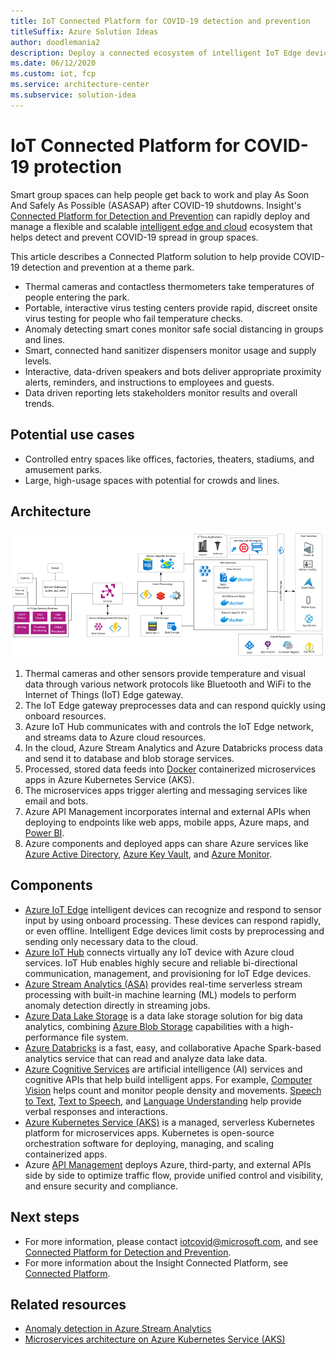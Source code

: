 ```yaml
---
title: IoT Connected Platform for COVID-19 detection and prevention
titleSuffix: Azure Solution Ideas
author: doodlemania2
description: Deploy a connected ecosystem of intelligent IoT Edge devices, Azure services, and cloud-powered apps to help detect and prevent COVID-19.
ms.date: 06/12/2020
ms.custom: iot, fcp
ms.service: architecture-center
ms.subservice: solution-idea
---
```


# IoT Connected Platform for COVID-19 protection

Smart group spaces can help people get back to work and play As Soon And Safely As Possible (ASASAP) after COVID-19 shutdowns. Insight's [Connected Platform for Detection and Prevention](https://www.insight.com/en_US/what-we-do/digital-innovation/solutions/connected-platform-for-detection-and-prevention.html) can rapidly deploy and manage a flexible and scalable [intelligent edge and cloud](https://azure.microsoft.com/overview/future-of-cloud/) ecosystem that helps detect and prevent COVID-19 spread in group spaces. 

This article describes a Connected Platform solution to help provide COVID-19 detection and prevention at a theme park.

- Thermal cameras and contactless thermometers take temperatures of people entering the park.
- Portable, interactive virus testing centers provide rapid, discreet onsite virus testing for people who fail temperature checks.
- Anomaly detecting smart cones monitor safe social distancing in groups and lines.
- Smart, connected hand sanitizer dispensers monitor usage and supply levels.
- Interactive, data-driven speakers and bots deliver appropriate proximity alerts, reminders, and instructions to employees and guests.
- Data driven reporting lets stakeholders monitor results and overall trends.

## Potential use cases

- Controlled entry spaces like offices, factories, theaters, stadiums, and amusement parks.
- Large, high-usage spaces with potential for crowds and lines.

## Architecture

![Insight Connected Platform architecture](../media/insight-connected-platform.png)

1. Thermal cameras and other sensors provide temperature and visual data through various network protocols like Bluetooth and WiFi to the Internet of Things (IoT) Edge gateway.
2. The IoT Edge gateway preprocesses data and can respond quickly using onboard resources.
2. Azure IoT Hub communicates with and controls the IoT Edge network, and streams data to Azure cloud resources.
3. In the cloud, Azure Stream Analytics and Azure Databricks process data and send it to database and blob storage services.
4. Processed, stored data feeds into [Docker](https://www.docker.com/) containerized microservices apps in Azure Kubernetes Service (AKS).
5. The microservices apps trigger alerting and messaging services like email and bots.
6. Azure API Management incorporates internal and external APIs when deploying to endpoints like web apps, mobile apps, Azure maps, and [Power BI](https://powerbi.microsoft.com).
7. Azure components and deployed apps can share Azure services like [Azure Active Directory](https://azure.microsoft.com/services/active-directory/), [Azure Key Vault](https://azure.microsoft.com/services/key-vault/), and [Azure Monitor](https://azure.microsoft.com/services/monitor/).

## Components

- [Azure IoT Edge](https://azure.microsoft.com/services/iot-edge/) intelligent devices can recognize and respond to sensor input by using onboard processing. These devices can respond rapidly, or even offline. Intelligent Edge devices limit costs by preprocessing and sending only necessary data to the cloud.
- [Azure IoT Hub](https://azure.microsoft.com/services/iot-hub/) connects virtually any IoT device with Azure cloud services. IoT Hub enables highly secure and reliable bi-directional communication, management, and provisioning for IoT Edge devices.
- [Azure Stream Analytics (ASA)](https://azure.microsoft.com/services/stream-analytics) provides real-time serverless stream processing with built-in machine learning (ML) models to perform anomaly detection directly in streaming jobs.
- [Azure Data Lake Storage](https://azure.microsoft.com/services/storage/data-lake-storage/) is a data lake storage solution for big data analytics, combining [Azure Blob Storage](https://azure.microsoft.com/services/storage/blobs/) capabilities with a high-performance file system.
- [Azure Databricks](https://azure.microsoft.com/services/databricks/) is a fast, easy, and collaborative Apache Spark-based analytics service that can read and analyze data lake data.
- [Azure Cognitive Services](https://azure.microsoft.com/services/cognitive-services/) are artificial intelligence (AI) services and cognitive APIs that help build intelligent apps. For example, [Computer Vision](https://azure.microsoft.com/services/cognitive-services/computer-vision/) helps count and monitor people density and movements. [Speech to Text](https://azure.microsoft.com/services/cognitive-services/speech-to-text/), [Text to Speech](https://azure.microsoft.com/services/cognitive-services/text-to-speech/), and [Language Understanding](https://azure.microsoft.com/services/cognitive-services/language-understanding-intelligent-service/) help provide verbal responses and interactions.
- [Azure Kubernetes Service (AKS)](https://azure.microsoft.com/services/kubernetes-service/) is a managed, serverless Kubernetes platform for microservices apps. Kubernetes is open-source orchestration software for deploying, managing, and scaling containerized apps.
- Azure [API Management](https://azure.microsoft.com/services/api-management/) deploys Azure, third-party, and external APIs side by side to optimize traffic flow, provide unified control and visibility, and ensure security and compliance.

## Next steps

- For more information, please contact [iotcovid@microsoft.com](mailto:iotcovid@microsoft.com), and see [Connected Platform for Detection and Prevention](https://www.insight.com/en_US/what-we-do/digital-innovation/solutions/connected-platform-for-detection-and-prevention.html).
- For more information about the Insight Connected Platform, see [Connected Platform](https://www.insight.com/en_US/what-we-do/digital-innovation/connected-platform.html).

## Related resources
- [Anomaly detection in Azure Stream Analytics](https://docs.microsoft.com/azure/stream-analytics/stream-analytics-machine-learning-anomaly-detection)
- [Microservices architecture on Azure Kubernetes Service (AKS)](https://docs.microsoft.com/azure/architecture/reference-architectures/microservices/aks)
